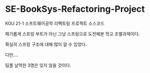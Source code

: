 # SE-BookSys-Refactoring-Project
KGU 21-1 소프트웨어공학 리팩토링 프로젝트 소스코드

패기롭게 스프링 부트가 아닌 그냥 스프링으로 도전해본 학교 조별과제이다.

확실히 스프링 구조에 대해 많이 알 수 있었다.

다만....

팀플 날먹한 3명은 잊지 않을 것이다.
